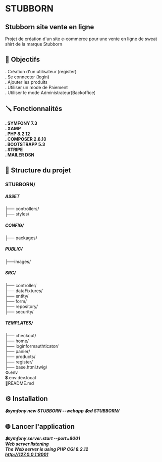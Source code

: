 # STUBBORN
## Stubborn site vente en ligne
Projet de création d'un site e-commerce pour une vente en ligne de sweat shirt de la marque Stubborn<br>
## 📌 Objectifs<br>

. Création d'un utilisateur (register)<br>
. Se connecter (login)<br>
. Ajouter les produits<br>
. Utiliser un mode de Paiement<br>
. Utiliser le mode Administrateur(Backoffice)<br>

## 🪛 Fonctionnalités<br>

**. SYMFONY 7.3**<br>
**. XAMP**<br>
**. PHP 8.2.12**<br>
**. COMPOSER 2.8.10**<br>
**. BOOTSTRAPP 5.3**<br>
**. STRIPE**<br>
**. MAILER DSN**<br>

## 📁 Structure du projet<br>

### STUBBORN/<br>
##### ASSET<br>
├── controllers/<br>
├── styles/<br>
##### CONFIG/<br>
├── packages/<br>
##### PUBLIC/<br>
├──images/<br>
##### SRC/<br>
├── controller/<br>
├── dataFixtures/<br>
├── entity/<br>
├── form/<br>
├── repository/<br>
├── security/<br>
##### TEMPLATES/<br>
├── checkout/<br>
├── home/<br>
├── loginformauthticator/<br>
├── panier/<br>
├── products/<br>
├── register/<br>
├── base.html.twig/<br>
⚙️.env<br>
💲.env.dev.local<br>
🔡README.md<br>

## ⚙️ Installation

***💲symfony new STUBBORN --webapp***
***💲cd STUBBORN/***


## 🌐 Lancer l'application

***💲symfony server:start --port=8001***<br>
***Web server listening                                                                                                
      The Web server is using PHP CGI 8.2.12                                                                              
      http://127.0.0.1:8001***  




